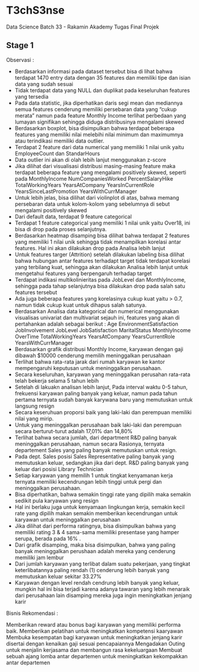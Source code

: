 # T3chS3nse
Data Science Batch 33 - Rakamin Akademy
Tugas Final Projek
## Stage 1
Observasi :

- Berdasarkan informasi pada dataset tersebut bisa di lihat bahwa terdapat 1470 entry data dengan 35 features dan memiliki tipe dan isian data yang sudah sesuai
- Tidak terdapat data yang NULL dan duplikat pada keseluruhan features yang tersedia
- Pada data statistic, jika diperhatikan daris segi mean dan mediannya semua features cenderung memiliki persebaran data yang “cukup merata” namun pada feature Monthly Income terlihat perbedaan yang lumayan signifikan sehingga diduga distribusinya mengalami skewed
- Berdasarkan boxplot, bisa disimpulkan bahwa terdapat beberapa features yang memiliki nilai melebihi nilai minimum dan maximumnya atau terindikasi memiliki data outlier.
- Terdapat 2 feature dari data numerical yang memiliki 1 nilai unik yaitu EmployeeCount dan StandarHours
- Data outlier ini akan di olah lebih lanjut menggunakan z-score
- Jika dilihat dari visualisasi distribusi masing-masing feature maka terdapat beberapa feature yang mengalami positively skewed, seperti pada MonthlyIncome NumCompaniesWorked PercentSalaryHike TotalWorkingYears YearsAtCompany YearsInCurrentRole YearsSinceLastPromotion YearsWithCurrManager
- Untuk lebih jelas, bisa dilihat dari violinplot di atas, bahwa memang persebaran data untuk kolom-kolom yang sebelumnya di sebut mengalami positively skewed
- Dari default data, terdapat 9 feature categorical
- Terdapat 1 feature categorical yang memiliki 1 nilai unik yaitu Over18, ini bisa di drop pada proses selanjutnya.
- Berdasarkan heatmap disamping bisa dilihat bahwa terdapat 2 features yang memiliki 1 nilai unik sehingga tidak menampilkan korelasi antar features. Hal ini akan dilakukan drop pada Analisa lebih lanjut
- Untuk features targer (Attrition) setelah dilakukan labeling bisa dilihat bahwa hubungan antar features terhadapt target tidak terdapat korelasi yang terbilang kuat, sehingga akan dilakukan Analisa lebih lanjut untuk mengetahui features yang berpengaruh terhadap target
- Terdapat indikasi multikolinieritas pada JobLevel dan MonthlyIncome, sehingga pada tahap selanjutnya bisa dilakukan drop pada salah satu features tersebut
- Ada juga beberapa features yang korelasinya cukup kuat yaitu > 0.7, namun tidak cukup kuat untuk dihapus salah satunya.
- Berdasarkan Analisa data kategorical dan numerical menggunakan visualisas univariat dan multivariat sejauh ini, features yang akan di pertahankan adalah sebagai berikut : Age EnvironmentSatisfaction JobInvolvement JobLevel JobSatisfaction MaritalStatus MonthlyIncome OverTime TotalWorkingYears YearsAtCompany YearsCurrentRole YearsWithCurrManager
- Berdasarkan grafik distribusi Monthly Income, karyawan dengan gaji dibawah $10000 cenderung memilih meninggalkan perusahaan
- Terlihat bahwa rata-rata jarak dari rumah karyawan ke kantor mempengaruhi keputusan untuk meninggalkan perusahaan.
- Secara keseluruhan, karyawan yang meninggalkan perusahan rata-rata telah bekerja selama 5 tahun lebih
- Setelah di lakuakn analisan lebih lanjut, Pada interval waktu 0-5 tahun, frekuensi karyawan paling banyak yang keluar, namun pada tahun pertama ternyata sudah banyak karywana baru yang memutuskan untuk langsung resign
- Secara keseruhuan proporsi baik yang laki-laki dan perempuan memiliki nilai yang mirip.
- Untuk yang meninggalkan perusahaan baik laki-laki dan perempuan secara berturut-turut adalah 17,01% dan 14,80%
- Terlihat bahwa secara jumlah, dari department R&D paling banyak meninggalkan perusahaan, namun secara Rasionya, ternyata departement Sales yang paling banyak memutuskan untuk resign.
- Pada dept. Sales posisi Sales Representative paling banyak yang memutuskan keluar, sedangkan jika dari dept. R&D paling banyak yang keluar dari posisi Library Technician
- Setiap karyawan yang memilih 1 untuk tingkat kenyamanan kerja ternyata memiliki kecendrungan lebih tinggi untuk pergi dan meninggalkan perusahaan.
- Bisa diperhatikan, bahwa semakin tinggi rate yang dipilih maka semakin sedikit pula karyawan yang resign
- Hal ini berlaku juga untuk kenyamaan lingkungan kerja, semakin kecil rate yang dipilih makan semakin memberikan kecendrungan untuk karyawan untuk meninggalkan perusahaan
- Jika dilihat dari performa ratingnya, bisa disimpulkan bahwa yang memiliki rating 3 & 4 sama-sama memiliki presentase yang hamper serupa, berada pada 16% .
- Dari grafik disamping, maka bisa disimpulkan, bahwa yang paling banyak meninggalkan perushaan adalah mereka yang cenderung memiliki jam lembur
- Dari jumlah karyawan yang terlibat dalam suatu pekerjaan, yang tingkat keterlibatannya paling rendah (1) cenderung lebih banyak yang memutuskan keluar sekitar 33.27%
- Karyawan dengan level rendah cendrung lebih banyak yang keluar, mungkin hal ini bisa terjadi karena adanya tawaran yang lebih menaraik dari perusahaan lain disamping mereka juga ingin meningkatkan jenjang karir

Bisnis Rekomendasi :

Memberikan reward atau bonus bagi karyawan yang memiliki performa baik.
Memberikan pelatihan untuk meningkatkan kompetensi kaaryawan
Membuka kesempatan bagi karyawan untuk meningkatkan jenjang karir disertai dengan kenaikan gaji sesuai pencapaiannya
Mengadakan Outing untuk menjalin kerjasama dan membangun rasa kekeluargaan
Membuat sebuah ajang lomba antar departemen untuk meningkatkan kekompakkan antar departemen

